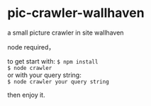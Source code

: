 # pic-crawler-wallhaven
a small picture crawler in site wallhaven   

node required，

to get start with: 
`$ npm install`  
`$ node crawler`   
or with your query string:  
`$ node crawler your query string`        
  
then enjoy it.
